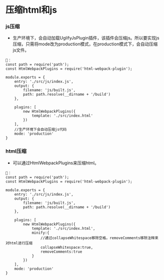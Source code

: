 # 压缩html和js
### js压缩
- 生产环境下，会自动加载UglifyJsPlugin插件，该插件会压缩js。所以要实现js压缩，只需将mode改为production模式，在production模式下，会自动压缩js文件。
```
🌰：
const path = require('path');
const HtmlWebpackPlugins = require('html-webpack-plugin');

module.exports = {
    entry: './src/js/index.js',
    output: {
        filename: 'js/built.js',
        path: path.resolve(__dirname + '/build')
    },
    
    plugins: [
        new HtmlWebpackPlugins({
            template: './src/index.html'
        })
    ],
    //生产环境下会自动压缩js代码
    mode: 'production'
}
```

### html压缩
- 可以通过HtmlWebpackPlugins来压缩html。
```
🌰：
const path = require('path');
const HtmlWebpackPlugins = require('html-webpack-plugin');

module.exports = {
    entry: './src/js/index.js',
    output: {
        filename: 'js/built.js',
        path: path.resolve(__dirname + '/build')
    },
    
    plugins: [
        new HtmlWebpackPlugins({
            template: './src/index.html',
            minify:{
                //通过collapseWhitespace移除空格，removeComments移除注释来对html进行压缩
                collapseWhitespace:true,
                removeComments:true
            }
        })
    ],
    mode: 'production'
}
```






